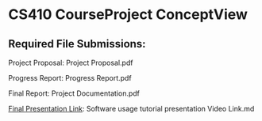# CS410 CourseProject ConceptView

## Required File Submissions:

Project Proposal: Project Proposal.pdf

Progress Report: Progress Report.pdf

Final Report: Project Documentation.pdf

[Final Presentation Link](https://youtu.be/QRdiEo0CIgs): Software usage tutorial presentation Video Link.md

